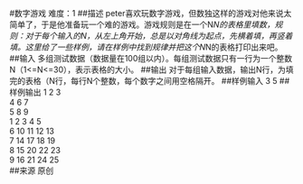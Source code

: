 #数字游戏
难度：1
##描述
peter喜欢玩数字游戏，但数独这样的游戏对他来说太简单了，于是他准备玩一个难的游戏。游戏规则是在一个N*N的表格里填数，规则：对于每个输入的N，从左上角开始，总是以对角线为起点，先横着填，再竖着填。这里给了一些样例，请在样例中找到规律并把这个N*N的表格打印出来吧。 
##输入
多组测试数据（数据量在100组以内）。每组测试数据只有一行为一个整数N（1<=N<=30），表示表格的大小。
##输出
对于每组输入数据，输出N行，为填完的表格（N行，每行N个整数，每个数字之间用空格隔开。
##样例输入
3 
5 
##样例输出
1 2 3   
4 6 7   
5 8 9   
1 2 3 4 5   
6 10 11 12 13   
7 14 17 18 19   
8 15 20 22 23   
9 16 21 24 25  
##来源
原创
